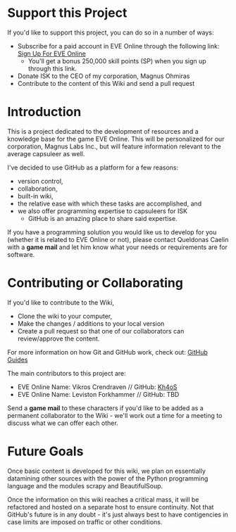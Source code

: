 # Support this Project

If you'd like to support this project, you can do so in a number of ways:
- Subscribe for a paid account in EVE Online through the following link: <a href="http://secure.eveonline.com/signup/?invc=102e9d79-ca03-4238-9024-c329420d2ba0&action=buddy">Sign Up For EVE Online</a>
    - You'll get a bonus 250,000 skill points (SP) when you sign up through this link.
- Donate ISK to the CEO of my corporation, Magnus Ohmiras
- Contribute to the content of this Wiki and send a pull request


# Introduction

This is a project dedicated to the development of resources and a knowledge base
for the game EVE Online. This will be personalized for our corporation, Magnus
Labs Inc., but will feature information relevant to the average capsuleer as well.

I've decided to use GitHub as a platform for a few reasons:
- version control,
- collaboration,
- built-in wiki,
- the relative ease with which these tasks are accomplished, and
- we also offer programming expertise to capsuleers for ISK
    - GitHub is an amazing place to share said expertise.

If you have a programming solution you would like us to develop for you (whether
it is related to EVE Online or not), please contact Queldonas Caelin with a
**game mail** and let him know what your needs or requirements are for software.


# Contributing or Collaborating

If you'd like to contribute to the Wiki,
- Clone the wiki to your computer,
- Make the changes / additions to your local version
- Create a pull request so that one of our collaborators can review/approve the content.

For more information on how Git and GitHub work, check out: <a href="https://guides.github.com/">GitHub Guides</a>

The main contributors to this project are:
- EVE Online Name: Vikros Crendraven // GitHub: <a href="https://github.com/Kh4oS">Kh4oS</a>
- EVE Online Name: Leviston Forkhammer // GitHub: TBD

Send a **game mail** to these characters if you'd like to be added as a permanent
collaborator to the Wiki - we'll work out a time for a meeting to discuss what we
can offer each other.


# Future Goals

Once basic content is developed for this wiki, we plan on essentially datamining
other sources with the power of the Python programming language and the modules
scrapy and BeautifulSoup.

Once the information on this wiki reaches a critical mass, it will be refactored
and hosted on a separate host to ensure continuity. Not that GitHub's future is
in any doubt - it's just always best to have contigencies in case limits are imposed
on traffic or other conditions.
